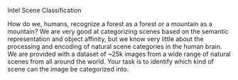 
Intel Scene Classification

How do we, humans, recognize a forest as a forest or a mountain as a mountain? We are very good at categorizing scenes based on the semantic representation and object affinity, but we know very little about the processing and encoding of natural scene categories in the human brain. 
We are provided with a dataset of ~25k images from a wide range of natural scenes from all around the world. Your task is to identify which kind of scene can the image be categorized into.

